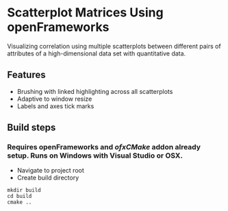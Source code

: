 # Scatterplot Matrices Using openFrameworks

Visualizing correlation using multiple scatterplots between different pairs of attributes of a high-dimensional data set with quantitative data.

## Features
  * Brushing with linked highlighting across all scatterplots
  * Adaptive to window resize
  * Labels and axes tick marks

## Build steps
### Requires openFrameworks and *ofxCMake* addon already setup. Runs on Windows with Visual Studio or OSX.

  * Navigate to project root
  * Create build directory 
````
mkdir build
cd build
cmake ..
